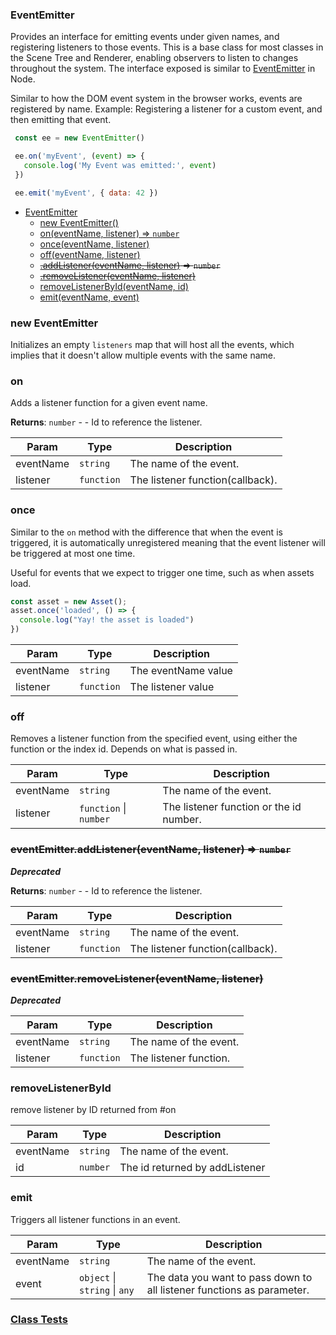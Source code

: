 <a name="EventEmitter"></a>

### EventEmitter
Provides an interface for emitting events under given names, and registering listeners to those events.
This is a base class for most classes in the Scene Tree and Renderer, enabling observers to listen to changes throughout the system.
The interface exposed is similar to [EventEmitter](https://nodejs.org/api/events.html#events_class_eventemitter) in Node.

Similar to how the DOM event system in the browser works, events are registered by name.
Example: Registering a listener for a custom event, and then emitting that event.
```javascript
 const ee = new EventEmitter()

 ee.on('myEvent', (event) => {
   console.log('My Event was emitted:', event)
 })

 ee.emit('myEvent', { data: 42 })
```



* [EventEmitter](#EventEmitter)
    * [new EventEmitter()](#new-EventEmitter)
    * [on(eventName, listener) ⇒ <code>number</code>](#on)
    * [once(eventName, listener)](#once)
    * [off(eventName, listener)](#off)
    * ~~[.addListener(eventName, listener)](#EventEmitter+addListener) ⇒ <code>number</code>~~
    * ~~[.removeListener(eventName, listener)](#EventEmitter+removeListener)~~
    * [removeListenerById(eventName, id)](#removeListenerById)
    * [emit(eventName, event)](#emit)

<a name="new_EventEmitter_new"></a>

### new EventEmitter
Initializes an empty `listeners` map that will host all the events,
which implies that it doesn't allow multiple events with the same name.
<br>

<a name="EventEmitter+on"></a>

### on
Adds a listener function for a given event name.


**Returns**: <code>number</code> - - Id to reference the listener.  

| Param | Type | Description |
| --- | --- | --- |
| eventName | <code>string</code> | The name of the event. |
| listener | <code>function</code> | The listener function(callback). |

<a name="EventEmitter+once"></a>

### once
Similar to the `on` method with the difference that when the event is triggered,
it is automatically unregistered meaning that the event listener will be triggered at most one time.

Useful for events that we expect to trigger one time, such as when assets load.
```javascript
const asset = new Asset();
asset.once('loaded', () => {
  console.log("Yay! the asset is loaded")
})
```



| Param | Type | Description |
| --- | --- | --- |
| eventName | <code>string</code> | The eventName value |
| listener | <code>function</code> | The listener value |

<a name="EventEmitter+off"></a>

### off
Removes a listener function from the specified event, using either the function or the index id. Depends on what is passed in.



| Param | Type | Description |
| --- | --- | --- |
| eventName | <code>string</code> | The name of the event. |
| listener | <code>function</code> \| <code>number</code> | The listener function or the id number. |

<a name="EventEmitter+addListener"></a>

### ~~eventEmitter.addListener(eventName, listener) ⇒ <code>number</code>~~
***Deprecated***


**Returns**: <code>number</code> - - Id to reference the listener.  

| Param | Type | Description |
| --- | --- | --- |
| eventName | <code>string</code> | The name of the event. |
| listener | <code>function</code> | The listener function(callback). |

<a name="EventEmitter+removeListener"></a>

### ~~eventEmitter.removeListener(eventName, listener)~~
***Deprecated***



| Param | Type | Description |
| --- | --- | --- |
| eventName | <code>string</code> | The name of the event. |
| listener | <code>function</code> | The listener function. |

<a name="EventEmitter+removeListenerById"></a>

### removeListenerById
remove listener by ID returned from #on



| Param | Type | Description |
| --- | --- | --- |
| eventName | <code>string</code> | The name of the event. |
| id | <code>number</code> | The id returned by addListener |

<a name="EventEmitter+emit"></a>

### emit
Triggers all listener functions in an event.



| Param | Type | Description |
| --- | --- | --- |
| eventName | <code>string</code> | The name of the event. |
| event | <code>object</code> \| <code>string</code> \| <code>any</code> | The data you want to pass down to all listener functions as parameter. |



### [Class Tests](api/Utilities/EventEmitter.test)